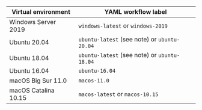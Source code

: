 | Virtual environment | YAML workflow label |
| --------------------|---------------------|
| Windows Server 2019 | `windows-latest` or `windows-2019` |
| Ubuntu 20.04 | `ubuntu-latest` (see note) or `ubuntu-20.04` |
| Ubuntu 18.04 | `ubuntu-latest` (see note) or `ubuntu-18.04` |
| Ubuntu 16.04 | `ubuntu-16.04` |
| macOS Big Sur 11.0 | `macos-11.0` |
| macOS Catalina 10.15 | `macos-latest` or `macos-10.15` |
